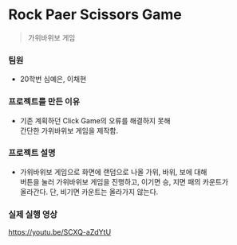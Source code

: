 # Rock Paer Scissors Game
> 가위바위보 게임

### 팀원
- 20학번 심예은, 이채현

### 프로젝트를 만든 이유
- 기존 계획하던 Click Game의 오류를 해결하지 못해<br>간단한 가위바위보 게임을 제작함.

### 프로젝트 설명 
- 가위바위보 게임으로 화면에 랜덤으로 나올 가위, 바위, 보에 대해<br>버튼을 눌러 가위바위보 게임을 진행하고, 이기면 승, 지면 패의 카운트가<br>
올라간다. 단, 비기면 카운트는 올라가지 않는다. 

### 실제 실행 영상
https://youtu.be/SCXQ-aZdYtU
